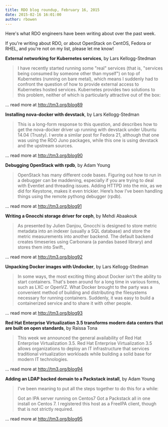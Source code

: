 ```yaml
---
title: RDO blog roundup, February 16, 2015
date: 2015-02-16 16:01:00
author: rbowen
---
```


Here's what RDO engineers have been writing about over the past week.

If you're writing about RDO, or about OpenStack on CentOS, Fedora or RHEL, and you're not on my list, please let me know!

**External networking for Kubernetes services**, by Lars Kellogg-Stedman

> I have recently started running some "real" services (that is, "services being consumed by someone other than myself") on top of Kubernetes (running on bare metal), which means I suddenly had to confront the question of how to provide external access to Kubernetes hosted services. Kubernetes provides two solutions to this problem, neither of which is particularly attractive out of the box:

... read more at http://tm3.org/blog89

**Installing nova-docker with devstack**, by Lars Kellogg-Stedman

> This is a long-form response to this question, and describes how to get the nova-docker driver up running with devstack under Ubuntu 14.04 (Trusty). I wrote a similar post for Fedora 21, although that one was using the RDO Juno packages, while this one is using devstack and the upstream sources.

... read more at http://tm3.org/blog90

**Debugging OpenStack with rpdb**, by Adam Young

> OpenStack has many different code bases.  Figuring out how to run in a debugger can be maddening, especially if you are trying to deal with Eventlet and threading issues.  Adding HTTPD into the mix, as we did for Keystone, makes it even trickier.  Here’s how I’ve been handling things using the remote pythong debugger (rpdb).

... read more at http://tm3.org/blog91

**Writing a Gnocchi storage driver for ceph**, by  Mehdi Abaakouk 

> As presented by Julien Danjou, Gnocchi is designed to store metric metadata into an indexer (usually a SQL database) and store the metric measurements into another backend. The default backend creates timeseries using Carbonara (a pandas based library) and stores them into Swift.,

... read more at http://tm3.org/blog92

**Unpacking Docker images with Undocker**, by Lars Kellogg-Stedman

> In some ways, the most exciting thing about Docker isn't the ability to start containers. That's been around for a long time in various forms, such as LXC or OpenVZ. What Docker brought to the party was a convenient method of building and distributing the filesystems necessary for running containers. Suddenly, it was easy to build a containerized service and to share it with other people.

... read more at http://tm3.org/blog93

**Red Hat Enterprise Virtualization 3.5 transforms modern data centers that are built on open standards**, by Raissa Tona

> This week we announced the general availability of Red Hat Enterprise Virtualization 3.5. Red Hat Enterprise Virtualization 3.5 allows organizations to deploy an IT infrastructure that services traditional virtualization workloads while building a solid base for modern IT technologies.

... read more at http://tm3.org/blog94

**Adding an LDAP backed domain to a Packstack install**, by Adam Young

> I’ve been meaning to put all the steps together to do this for a while:
> 
> Got an IPA server running on Centos7
> Got a Packstack all in one install on Centos 7. I registered this host as a FreeIPA client, though that is not strictly required.

... read more at http://tm3.org/blog95
